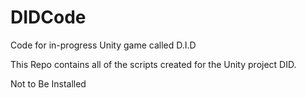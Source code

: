 # DIDCode
Code for in-progress Unity game called D.I.D 

This Repo contains all of the scripts created for the Unity project DID.

Not to Be Installed
